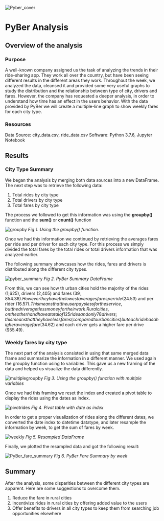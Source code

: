 ![Pyber_cover](https://user-images.githubusercontent.com/22451540/151674464-50d4a859-cbbb-41f0-8bb9-a6817f332449.PNG)

# PyBer Analysis

## Overview of the analysis
### Purpose
A well-known company assigned us the task of analyzing the trends in their ride-sharing app. They work all over the country, but have been seeing different results in the different areas they work. Throughout the week, we analyzed the data, cleansed it and provided some very useful graphs to study the distribution and the relationship between type of city, drivers and fares. However, the company has requested a deeper analysis, in order to understand how time has an effect in the users behavior.
With the data provided by PyBer we will create a multiple-line graph to show weekly fares for each city type.

### Resources
Data Source: city_data.csv, ride_data.csv 
Software: Python 3.7.6, Jupyter Notebook

## Results
### City Type Summary
We began the analysis by merging both data sources into a new DataFrame. The next step was to retrieve the following data:
1. Total rides by city type
2. Total drivers by city type
3. Total fares by city type

The process we followed to get this information was using the **groupby()** function and the **sum()** or **count()** function

![groupby](https://user-images.githubusercontent.com/22451540/151674929-a29c308c-f1eb-45bd-88ec-55155234b3d2.PNG)
*Fig 1. Using the groupby() function.*

Once we had this information we continued by retrieving the averages fares per ride and per driver for each city type. For this process we simply divided the total fares by the total rides or total drivers information that was analyzed earlier.

The following summary showcases how the rides, fares and drivers is distributed along the different city types.

![pyber_summary](https://user-images.githubusercontent.com/22451540/151674783-95a1dc1b-c00f-4d51-8bd1-6689eb0be5e4.PNG)
*Fig 2. PyBer Summary DataFrame*

From this, we can see how th urban cities hold the majority of the rides (1,625), drivers (2,405) and fares ($39,854.38). However they have the lowest averages fares per ride ($24.53) and per rider ($16.57). This means that the user pays less for the service, but the drivers get less money for their work. Rural cities, on the other hand have a total of 125 rides and only 78 drivers; this means that they have less fares (compared to urban cities) but each ride has a higher average fare ($34.62) and each driver gets a higher fare per drive ($55.49).

### Weekly fares by city type

The next part of the analysis consisted in using that same merged data frame and summarize the information in a different manner. We used again the groupby function using to variables. This gave us a new framing of the data and helped us visualize the data differently.

![multiplegroupby](https://user-images.githubusercontent.com/22451540/151675293-0b6da840-02e2-44c3-8071-3281703c90ff.PNG)
*Fig 3. Using the groupby() function with multiple variables*

Once we had this framing we reset the index and created a pivot table to display the rides using the dates as index.

![pivotrides](https://user-images.githubusercontent.com/22451540/151675362-d89b0e09-9dc7-4d90-aef4-c25b6ef54e6b.PNG)
*Fig 4. Pivot table with date as index*

In order to get a proper visualization of rides along the different dates, we converted the date index to datetime datatype, and later resample the information by week, to get the sum of fares by week.

![weekly](https://user-images.githubusercontent.com/22451540/151675475-b124c711-8d0e-4a15-9b45-07f5e7c7e186.PNG)
*Fig 5. Resampled DataFrame*

Finally, we plotted the resampled data and got the following result:

![PyBer_fare_summary](https://user-images.githubusercontent.com/22451540/151675518-800451c9-88e3-47d1-814a-5e0d322453ff.png)
*Fig 6. PyBer Fare Summary by week*


## Summary
After the analysis, some disparities between the different city types are apparent. Here are some suggestions to overcome them.
1. Reduce the fare in rural cities
2. Incentivize rides in rural cities by offering added value to the users
3. Offer benefits to drivers in all city types to keep them from searching job opportunities elsewhere
